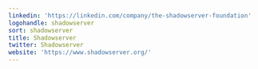 ```yaml
---
linkedin: 'https://linkedin.com/company/the-shadowserver-foundation'
logohandle: shadowserver
sort: shadowserver
title: Shadowserver
twitter: Shadowserver
website: 'https://www.shadowserver.org/'
---
```

